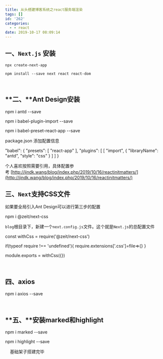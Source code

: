 ```yaml
---
title: 从头搭建博客系统之react服务端渲染
tags: []
id: '262'
categories:
  - - react
date: 2019-10-17 08:09:14
---
```


## **一、`Next.js` 安装**

```
npx create-next-app
```

```
npm install --save next react react-dom
```

 

## **二、**Ant Design安装

npm i antd --save

npm i babel-plugin-import --save

npm i babel-preset-react-app --save

package.json 添加配置信息

  "babel": {
    "presets": \[
      "react-app"
    \],
    "plugins": \[
      \[
        "import",
        {
          "libraryName": "antd",
          "style": "css"
        }
      \]
    \]
  }

个人喜欢按照需要引用，具体配置参考 [http://jindk.wang/blog/index.php/2019/10/16/reactinitmatters/](http://jindk.wang/blog/index.php/2019/10/16/reactinitmatters/)  

## **三、**`Next`支持CSS文件

如果要全局引入Ant Design可以进行第三步的配置

npm i @zeit/next-css

`blog`根目录下，新建一个`next.config.js`文件。这个就是`Next.js`的总配置文件

const withCss = require('@zeit/next-css')

if(typeof require !== 'undefined'){
    require.extensions\['.css'\]=file=>{}
}

module.exports = withCss({})

 

## **四、axios**

 npm i axios --save

 

## **五、**安装marked和highlight

npm i marked --save

 npm i highlight --save

    基础架子搭建完毕
